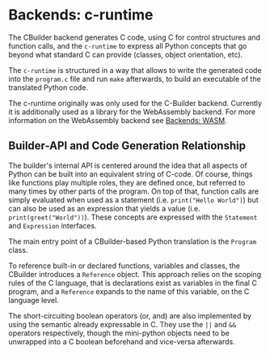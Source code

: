 <!--
SPDX-FileCopyrightText: 2024 Mini-Python Builder Contributors

SPDX-License-Identifier: CC-BY-SA-4.0

Mini-Python Builder documentation © 2024 by Mini-Python Builder Contributors is licensed under CC BY-SA 4.0.

-->

# Backends: c-runtime

The CBuilder backend generates C code,
using C for control structures and function calls,
and the `c-runtime` to express all Python concepts
that go beyond what standard C can provide
(classes, object orientation, etc).

The `c-runtime` is structured in a way that allows
to write the generated code into the `program.c` file
and run `make` afterwards,
to build an executable of the translated Python code.

The c-runtime originally was only used for the C-Builder backend.
Currently it is additionally used as a library for the WebAssembly backend.
For more information on the WebAssembly backend see [Backends: WASM](wasm.md).


## Builder-API and Code Generation Relationship

The builder's internal API is centered around the idea
that all aspects of Python can be built into an equivalent
string of C-code.
Of course, things like functions play multiple roles,
they are defined once, but referred to many times
by other parts of the program.
On top of that, function calls are simply evaluated
when used as a statement (i.e. `print("Hello World")`)
but can also be used as an expression that yields a value
(i.e. `print(greet("World"))`).
These concepts are expressed with the `Statement`
and `Expression` interfaces.

The main entry point of a CBuilder-based Python translation
is the `Program` class.

To reference built-in or declared functions, variables and classes,
the CBuilder introduces a `Reference` object.
This approach relies on the scoping rules of the C language,
that is declarations exist as variables in the final C program,
and a `Reference` expands to the name of this variable, on the C language level.

The short-circuiting boolean operators (or, and) are also
implemented by using the semantic already expressable in C.
They use the `||` and `&&` operators respectively,
though the mini-python objects need to be unwrapped
into a C boolean beforehand and vice-versa afterwards.


